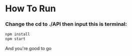 # How To Run
### Change the cd to ./API then input this is terminal:
```bash
npm install
npm start
```

And you're good to go
